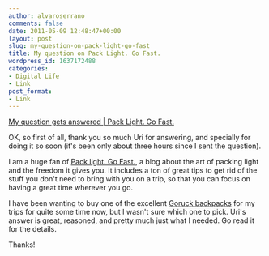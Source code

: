 ```yaml
---
author: alvaroserrano
comments: false
date: 2011-05-09 12:48:47+00:00
layout: post
slug: my-question-on-pack-light-go-fast
title: My question on Pack Light. Go Fast.
wordpress_id: 1637172488
categories:
- Digital Life
- Link
post_format:
- Link
---
```


[My question gets answered | Pack Light. Go Fast.](http://packlite.tumblr.com/post/5331848342)

OK, so first of all, thank you so much Uri for answering, and specially for doing it so soon (it's been only about three hours since I sent the question).

I am a huge fan of [Pack light. Go Fast.](http://packlite.tumblr.com/), a blog about the art of packing light and the freedom it gives you. It includes a ton of great tips to get rid of the stuff you don't need to bring with you on a trip, so that you can focus on having a great time wherever you go.

I have been wanting to buy one of the excellent [Goruck backpacks](http://www.goruck.com/shop/) for my trips for quite some time now, but I wasn't sure which one to pick. Uri's answer is great, reasoned, and pretty much just what I needed. Go read it for the details.

Thanks!
